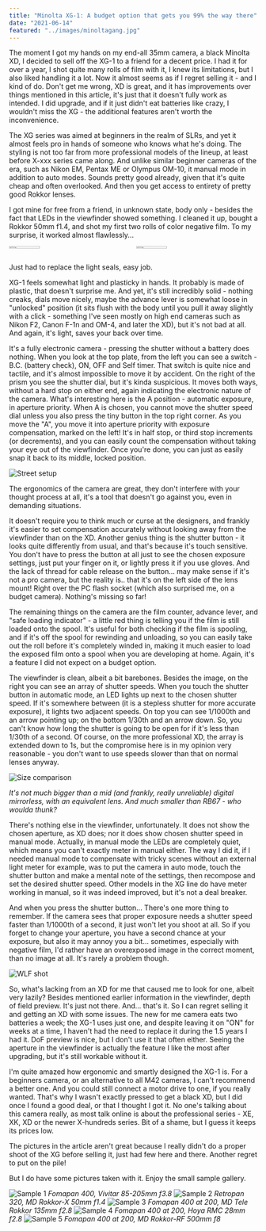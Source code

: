 ```yaml
---
title: "Minolta XG-1: A budget option that gets you 99% the way there"
date: "2021-06-14"
featured: "../images/minoltagang.jpg"
---
```



The moment I got my hands on my end-all 35mm camera, a black Minolta XD, I decided to sell off the XG-1 to a friend for a decent price. I had it for over a year, I shot quite many rolls of film with it, I knew its limitations, but I also liked handling it a lot. Now it almost seems as if I regret selling it - and I kind of do. Don't get me wrong, XD is great, and it has improvements over things mentioned in this article, it's just that it doesn't fully work as intended. I did upgrade, and if it just didn't eat batteries like crazy, I wouldn't miss the XG - the additional features aren't worth the inconvenience.

The XG series was aimed at beginners in the realm of SLRs, and yet it almost feels pro in hands of someone who knows what he's doing. The styling is not too far from more professional models of the lineup, at least before X-xxx series came along. And unlike similar beginner cameras of the era, such as Nikon EM, Pentax ME or Olympus OM-10, it manual mode in addition to auto modes. Sounds pretty good already, given that it's quite cheap and often overlooked. And then you get access to entirety of pretty good Rokkor lenses.

I got mine for free from a friend, in unknown state, body only - besides the fact that LEDs in the viewfinder showed something. I cleaned it up, bought a Rokkor 50mm f1.4, and shot my first two rolls of color negative film. To my surprise, it worked almost flawlessly...

<div style="display:flex">
     <div style="flex:1;padding-left;">
          <img src="../images/xg1/leakycat.jpg" width="50%"/>
     </div>
     <div style="flex:1;padding-left:10px;">
          <img src="../images/xg1/leakytonez.jpg" width="50%"/>
     </div>
</div>

Just had to replace the light seals, easy job.

XG-1 feels somewhat light and plasticky in hands. It probably is made of plastic, that doesn't surprise me. And yet, it's still incredibly solid - nothing creaks, dials move nicely, maybe the advance lever is somewhat loose in "unlocked" position (it sits flush with the body until you pull it away slightly with a click - something I've seen mostly on high end cameras such as Nikon F2, Canon F-1n and OM-4, and later the XD), but it's not bad at all. And again, it's light, saves your back over time.

It's a fully electronic camera - pressing the shutter without a battery does nothing. When you look at the top plate, from the left you can see a switch - B.C. (battery check), ON, OFF and Self timer. That switch is quite nice and tactile, and it's almost impossible to move it by accident. On the right of the prism you see the shutter dial, but it's kinda suspicious. It moves both ways, without a hard stop on either end, again indicating the electronic nature of the camera. What's interesting here is the A position - automatic exposure, in aperture priority. When A is chosen, you cannot move the shutter speed dial unless you also press the tiny button in the top right corner. As you move the "A", you move it into aperture priority with exposure compensation, marked on the left! It's in half stop, or third stop increments (or decrements), and you can easily count the compensation without taking your eye out of the viewfinder. Once you're done, you can just as easily snap it back to its middle, locked position.

![Street setup](../images/xg1/xg1street.jpg)

The ergonomics of the camera are great, they don't interfere with your thought process at all, it's a tool that doesn't go against you, even in demanding situations.

It doesn't require you to think much or curse at the designers, and frankly it's easier to set compensation accurately without looking away from the viewfinder than on the XD. Another genius thing is the shutter button - it looks quite differently from usual, and that's because it's touch sensitive. You don't have to press the button at all just to see the chosen exposure settings, just put your finger on it, or lightly press it if you use gloves. And the lack of thread for cable release on the button... may make sense if it's not a pro camera, but the reality is.. that it's on the left side of the lens mount! Right over the PC flash socket (which also surprised me, on a budget camera). Nothing's missing so far!

The remaining things on the camera are the film counter, advance lever, and "safe loading indicator" - a little red thing is telling you if the film is still loaded onto the spool. It's useful for both checking if the film is spooling, and if it's off the spool for rewinding and unloading, so you can easily take out the roll before it's completely winded in, making it much easier to load the exposed film onto a spool when you are developing at home. Again, it's a feature I did not expect on a budget option.

The viewfinder is clean, albeit a bit barebones. Besides the image, on the right you can see an array of shutter speeds. When you touch the shutter button in automatic mode, an LED lights up next to the chosen shutter speed. If it's somewhere between (it is a stepless shutter for more accurate exposure), it lights two adjacent speeds. On top you can see 1/1000th and an arrow pointing up; on the bottom 1/30th and an arrow down. So, you can't know how long the shutter is going to be open for if it's less than 1/30th of a second. Of course, on the more professional XD, the array is extended down to 1s, but the compromise here is in my opinion very reasonable - you don't want to use speeds slower than that on normal lenses anyway.

![Size comparison](../images/xg1/sizecomp.jpg)

*It's not much bigger than a mid (and frankly, really unreliable) digital mirrorless, with an equivalent lens. And much smaller than RB67 - who woulda thunk?*

There's nothing else in the viewfinder, unfortunately. It does not show the chosen aperture, as XD does; nor it does show chosen shutter speed in manual mode. Actually, in manual mode the LEDs are completely quiet, which means you can't exactly meter in manual either. The way I did it, if I needed manual mode to compensate with tricky scenes without an external light meter for example, was to put the camera in auto mode, touch the shutter button and make a mental note of the settings, then recompose and set the desired shutter speed. Other models in the XG line do have meter working in manual, so it was indeed improved, but it's not a deal breaker.

And when you press the shutter button... There's one more thing to remember. If the camera sees that proper exposure needs a shutter speed faster than 1/1000th of a second, it just won't let you shoot at all. So if you forget to change your aperture, you have a second chance at your exposure, but also it may annoy you a bit... sometimes, especially with negative film, I'd rather have an overexposed image in the correct moment, than no image at all. It's rarely a problem though.

![WLF shot](../images/xg1/wlfshot.jpg)

So, what's lacking from an XD for me that caused me to look for one, albeit very lazily? Besides mentioned earlier information in the viewfinder, depth of field preview. It's just not there. And... that's it. So I can regret selling it and getting an XD with some issues. The new for me camera eats two batteries a week; the XG-1 uses just one, and despite leaving it on "ON" for weeks at a time, I haven't had the need to replace it during the 1.5 years I had it. DoF preview is nice, but I don't use it that often either. Seeing the aperture in the viewfinder is actually the feature I like the most after upgrading, but it's still workable without it.

I'm quite amazed how ergonomic and smartly designed the XG-1 is. For a beginners camera, or an alternative to all M42 cameras, I can't recommend a better one. And you could still connect a motor drive to one, if you really wanted. That's why I wasn't exactly pressed to get a black XD, but I did once I found a good deal, or that I thought I got it. No one's talking about this camera really, as most talk online is about the professional series - XE, XK, XD or the newer X-hundreds series. Bit of a shame, but I guess it keeps its prices low.

The pictures in the article aren't great because I really didn't do a proper shoot of the XG before selling it, just had few here and there. Another regret to put on the pile!

But I do have some pictures taken with it. Enjoy the small sample gallery.

![Sample 1](../images/xg1/sample.jpg)
*Fomapan 400, Vivitar 85-205mm f3.8*
![Sample 2](../images/xg1/sample2.jpg)
*Retropan 320, MD Rokkor-X 50mm f1.4*
![Sample 3](../images/xg1/sample3.jpg)
*Fomapan 400 at 200, MD Tele Rokkor 135mm f2.8*
![Sample 4](../images/xg1/sample4.jpg)
*Fomapan 400 at 200, Hoya RMC 28mm f2.8*
![Sample 5](../images/xg1/sample5.jpg)
*Fomapan 400 at 200, MD Rokkor-RF 500mm f8*